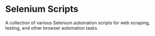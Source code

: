 # Selenium Scripts
A collection of various Selenium automation scripts for web scraping, testing, and other browser automation tasks. 
